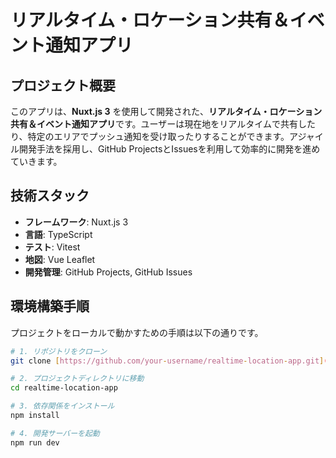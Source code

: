 # リアルタイム・ロケーション共有＆イベント通知アプリ

## プロジェクト概要

このアプリは、**Nuxt.js 3** を使用して開発された、**リアルタイム・ロケーション共有＆イベント通知アプリ**です。ユーザーは現在地をリアルタイムで共有したり、特定のエリアでプッシュ通知を受け取ったりすることができます。アジャイル開発手法を採用し、GitHub ProjectsとIssuesを利用して効率的に開発を進めていきます。

## 技術スタック

* **フレームワーク**: Nuxt.js 3
* **言語**: TypeScript
* **テスト**: Vitest
* **地図**: Vue Leaflet
* **開発管理**: GitHub Projects, GitHub Issues

## 環境構築手順

プロジェクトをローカルで動かすための手順は以下の通りです。

```bash
# 1. リポジトリをクローン
git clone [https://github.com/your-username/realtime-location-app.git](https://github.com/your-username/realtime-location-app.git)

# 2. プロジェクトディレクトリに移動
cd realtime-location-app

# 3. 依存関係をインストール
npm install

# 4. 開発サーバーを起動
npm run dev
